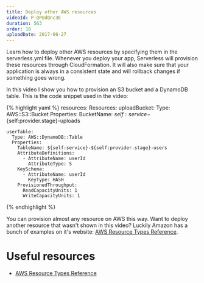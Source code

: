 ```yaml
---
title: Deploy other AWS resources
videoId: P-QPUdQnc3E
duration: 563
order: 10
uploadDate: 2017-06-27
---
```


Learn how to deploy other AWS resources by specifying them in the serverless.yml file. Whenever you deploy your app, Serverless will provision these resources through CloudFormation. It will also make sure that your application is always in a consistent state and will rollback changes if something goes wrong.

In this video I show you how to provision an S3 bucket and a DynamoDB table. This is the code snippet used in the video:

{% highlight yaml %}
resources:
  Resources:
    uploadBucket:
      Type: AWS::S3::Bucket
      Properties:
        BucketName: ${self:service}-${self:provider.stage}-uploads

    userTable:
      Type: AWS::DynamoDB::Table
      Properties:
        TableName: ${self:service}-${self:provider.stage}-users
        AttributeDefinitions:
          - AttributeName: userId
            AttributeType: S
        KeySchema:
          - AttributeName: userId
            KeyType: HASH
        ProvisionedThroughput:
          ReadCapacityUnits: 1
          WriteCapacityUnits: 1
{% endhighlight %}

You can provision almost any resource on AWS this way. Want to deploy another resource that wasn't shown in this video? Luckily Amazon has a bunch of examples on it's website: <a href="http://docs.aws.amazon.com/AWSCloudFormation/latest/UserGuide/aws-template-resource-type-ref.html" target="_blank">AWS Resource Types Reference</a>.

# Useful resources
* <a href="http://docs.aws.amazon.com/AWSCloudFormation/latest/UserGuide/aws-template-resource-type-ref.html" target="_blank">AWS Resource Types Reference</a>